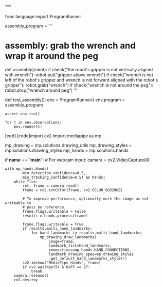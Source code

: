 
"""

from language import ProgramRunner

assembly_program = '''
# assembly: grab the wrench and wrap it around the peg
def assembly(robot):
    if check("the robot's gripper is not vertically aligned with wrench"):
        robot.put("gripper above wrench")
    if check("wrench is not left of the robot's gripper and wrench is not forward aligned with the robot's gripper"):
        robot.grab("wrench")
    if check("wrench is not around the peg"):
        robot.drop("wrench around peg")
'''


def test_assembly():
    env = ProgramRunner()
    env.program = assembly_program

    assert env.run()

    for t in env.observations:
        env.render(t)
[eod] [code]import cv2
import mediapipe as mp

mp_drawing = mp.solutions.drawing_utils
mp_drawing_styles = mp.solutions.drawing_styles
mp_hands = mp.solutions.hands


if __name__ == "__main__":
    # For webcam input:
    camera = cv2.VideoCapture(0)

    with mp_hands.Hands(
            min_detection_confidence=0.5,
            min_tracking_confidence=0.5) as hands:
        while True:
            ret, frame = camera.read()
            frame = cv2.cvtColor(frame, cv2.COLOR_BGR2RGB)

            # To improve performance, optionally mark the image as not writeable to
            # pass by reference.
            frame.flags.writeable = False
            results = hands.process(frame)

            frame.flags.writeable = True
            if results.multi_hand_landmarks:
                for hand_landmarks in results.multi_hand_landmarks:
                    mp_drawing.draw_landmarks(
                        image=frame,
                        landmark_list=hand_landmarks,
                        connections=mp_hands.HAND_CONNECTIONS,
                        landmark_drawing_spec=mp_drawing_styles
                        .get_default_hand_landmarks_style())
            cv2.imshow('MediaPipe Hands', frame)
            if cv2.waitKey(5) & 0xFF == 27:
                break
        camera.release()
        cv2.destroy
